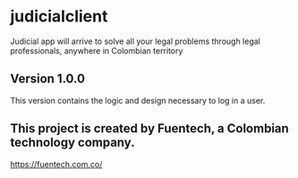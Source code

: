 # judicialclient

Judicial app will arrive to solve all your legal problems through legal professionals, anywhere in Colombian territory

## Version 1.0.0

This version contains the logic and design necessary to log in a user.

## This project is created by Fuentech, a Colombian technology company.

https://fuentech.com.co/
